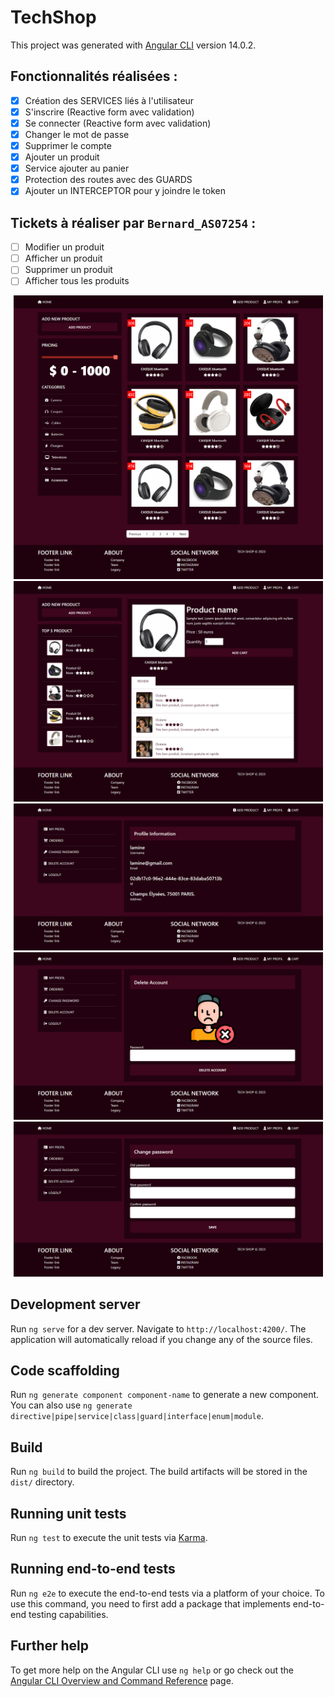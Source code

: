 # TechShop

This project was generated with [Angular CLI](https://github.com/angular/angular-cli) version 14.0.2.

## Fonctionnalités réalisées :
- [x]  Création des SERVICES liés à l'utilisateur
- [x]  S'inscrire (Reactive form avec validation)
- [x]  Se connecter (Reactive form avec validation)
- [x]  Changer le mot de passe
- [x]  Supprimer le compte
- [x]  Ajouter un produit
- [x]  Service ajouter au panier
- [x]  Protection des routes avec des GUARDS
- [x]  Ajouter un INTERCEPTOR pour y joindre le token

## Tickets à réaliser par `Bernard_AS07254` :
- [ ] Modifier un produit
- [ ] Afficher un produit
- [ ] Supprimer un produit
- [ ] Afficher tous les produits

<div align="center">
  <img width="495px" src="https://github.com/hpipou/techShopAngular_Client_AE12/blob/main/screenshot/a01.png"/>
  <img width="495px" src="https://github.com/hpipou/techShopAngular_Client_AE12/blob/main/screenshot/a02.png"/>
  <img width="495px" src="https://github.com/hpipou/techShopAngular_Client_AE12/blob/main/screenshot/a03.png"/>
  <img width="495px" src="https://github.com/hpipou/techShopAngular_Client_AE12/blob/main/screenshot/a04.png"/>
  <img width="495px" src="https://github.com/hpipou/techShopAngular_Client_AE12/blob/main/screenshot/a07.png"/>
</div>

## Development server

Run `ng serve` for a dev server. Navigate to `http://localhost:4200/`. The application will automatically reload if you change any of the source files.

## Code scaffolding

Run `ng generate component component-name` to generate a new component. You can also use `ng generate directive|pipe|service|class|guard|interface|enum|module`.

## Build

Run `ng build` to build the project. The build artifacts will be stored in the `dist/` directory.

## Running unit tests

Run `ng test` to execute the unit tests via [Karma](https://karma-runner.github.io).

## Running end-to-end tests

Run `ng e2e` to execute the end-to-end tests via a platform of your choice. To use this command, you need to first add a package that implements end-to-end testing capabilities.

## Further help

To get more help on the Angular CLI use `ng help` or go check out the [Angular CLI Overview and Command Reference](https://angular.io/cli) page.
